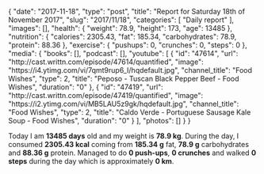 {
    "date": "2017-11-18",
    "type": "post",
    "title": "Report for Saturday 18th of November 2017",
    "slug": "2017\/11\/18",
    "categories": [
        "Daily report"
    ],
    "images": [],
    "health": {
        "weight": 78.9,
        "height": 173,
        "age": 13485
    },
    "nutrition": {
        "calories": 2305.43,
        "fat": 185.34,
        "carbohydrates": 78.9,
        "protein": 88.36
    },
    "exercise": {
        "pushups": 0,
        "crunches": 0,
        "steps": 0
    },
    "media": {
        "books": [],
        "podcast": [],
        "youtube": [
            {
                "id": "47614",
                "url": "http:\/\/cast.writtn.com\/episode\/47614\/quantified",
                "image": "https:\/\/i4.ytimg.com\/vi\/7qmt9rup6_I\/hqdefault.jpg",
                "channel_title": "Food Wishes",
                "type": 2,
                "title": "Peposo - Tuscan Black Pepper Beef - Food Wishes",
                "duration": "0"
            },
            {
                "id": "47419",
                "url": "http:\/\/cast.writtn.com\/episode\/47419\/quantified",
                "image": "https:\/\/i2.ytimg.com\/vi\/MB5LAU5z9gk\/hqdefault.jpg",
                "channel_title": "Food Wishes",
                "type": 2,
                "title": "Caldo Verde - Portuguese Sausage Kale Soup - Food Wishes",
                "duration": "0"
            }
        ],
        "photos": []
    }
}

Today I am <strong>13485 days</strong> old and my weight is <strong>78.9 kg</strong>. During the day, I consumed <strong>2305.43 kcal</strong> coming from <strong>185.34 g</strong> fat, <strong>78.9 g</strong> carbohydrates and <strong>88.36 g</strong> protein. Managed to do <strong>0 push-ups</strong>, <strong>0 crunches</strong> and walked <strong>0 steps</strong> during the day which is approximately <strong>0 km</strong>.